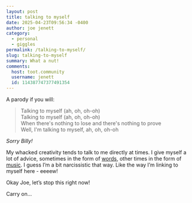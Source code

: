 ```yaml
---
layout: post
title: talking to myself
date: 2025-04-23T09:56:34 -0400
author: joe jenett
category:
  - personal
  - giggles
permalink: /talking-to-myself/
slug: talking-to-myself
summary: What a nut!
comments:
  host: toot.community
  username: jenett
  id: 114387747377491354
---
```

A parody if you will:

<blockquote>
<p>
Talking to myself (ah, oh, oh-oh)<br>
Talking to myself (ah, oh, oh-oh)<br>
When there's nothing to lose and there's nothing to prove<br>
Well, I'm talking to myself, ah, oh, oh-oh
</p>
</blockquote>
<p style="font-style:italic;">
Sorry Billy!
</p>
<p>
My whacked creativity tends to talk to me directly at times. I give myself a lot of advice, sometimes in the form of <a href="https://simply.joejenett.com/4045/">words</a>, other times in the form of <a href="https://simply.joejenett.com/love-waitin-for-ya-take-one/">music</a>. I guess I’m a bit narcissistic that way. Like the way I’m linking to myself here - eeeew!
</p>
<p>
Okay Joe, let’s stop this right now!
</p>
<p>Carry on...
</p>


<a href="https://brid.gy/publish/mastodon"></a>